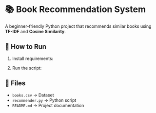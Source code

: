 # 📚 Book Recommendation System

A beginner-friendly Python project that recommends similar books using **TF-IDF** and **Cosine Similarity**.

## 🚀 How to Run
1. Install requirements:

2. Run the script:

## 📂 Files
- `books.csv` → Dataset
- `recommender.py` → Python script
- `README.md` → Project documentation
